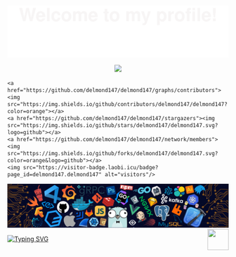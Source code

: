 ![](assets/Bottom_up.svg)

<!--   my-icons -->
<p align="center">
    <a href="https://github.com/delmond147/delmond"><img src="https://img.shields.io/badge/status-updating-brightgreen.svg"></a>

    <a href="https://github.com/delmond147/delmond147/graphs/contributors"><img src="https://img.shields.io/github/contributors/delmond147/delmond147?color=orange"></a>
    <a href="https://github.com/delmond147/delmond147/stargazers"><img src="https://img.shields.io/github/stars/delmond147/delmond147.svg?logo=github"></a>
    <a href="https://github.com/delmond147/delmond147/network/members"><img src="https://img.shields.io/github/forks/delmond147/delmond147.svg?color=orange&logo=github"></a>
    <img src="https://visitor-badge.laobi.icu/badge?page_id=delmond147.delmond147" alt="visitors"/>

</p>

<!--   my-header-img -->

![](./src/header_.png)
<a href="https://www.javascript.com/"><img src="https://upload.wikimedia.org/wikipedia/commons/9/99/Unofficial_JavaScript_logo_2.svg" align="right" height="48" width="48" ></a>

<!--   my-ticker -->

[![Typing SVG](https://readme-typing-svg.herokuapp.com?color=%F99314BE&center=true&vCenter=true&width=600&lines=Hi+there+👋,;+Welcome+to+My+Profile!;+I+am+Delmond+Bongha;+a+full+stack+developer;Over+2+years+of+programming+experience;Always+learning+new+things+;+JavaScript+Developer+;+Crossplatform+Developer+;Machine+learning+&+AI+enthusiast)](https://git.io/typing-svg)

